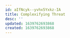 ```yaml
---
id: aIfNcyk--yvhx5Yxkz-IA
title: Complexifying Threat
desc: ''
updated: 1639762693868
created: 1639762693868
---
```


